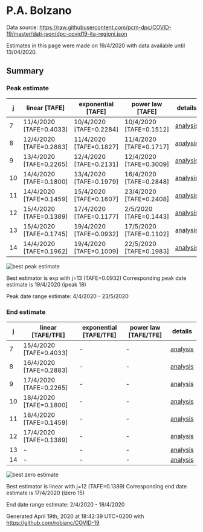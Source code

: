 # P.A. Bolzano


Data source: https://raw.githubusercontent.com/pcm-dpc/COVID-19/master/dati-json/dpc-covid19-ita-regioni.json

Estimates in this page were made on 19/4/2020 with data available until 13/04/2020.


## Summary 

### Peak estimate 
|j|linear [TAFE]|exponential [TAFE]|power law [TAFE]|details|
|---|----|-----------|---------|-------|
|7|11/4/2020 [TAFE=0.4033]|10/4/2020 [TAFE=0.2284]|10/4/2020 [TAFE=0.1512]|[analysis](COVID-19_p.a._bolzano_j7_2020-04-13.md)|
|8|12/4/2020 [TAFE=0.2883]|11/4/2020 [TAFE=0.1827]|11/4/2020 [TAFE=0.1717]|[analysis](COVID-19_p.a._bolzano_j8_2020-04-13.md)|
|9|13/4/2020 [TAFE=0.2265]|12/4/2020 [TAFE=0.2131]|12/4/2020 [TAFE=0.3009]|[analysis](COVID-19_p.a._bolzano_j9_2020-04-13.md)|
|10|14/4/2020 [TAFE=0.1800]|13/4/2020 [TAFE=0.1979]|16/4/2020 [TAFE=0.2848]|[analysis](COVID-19_p.a._bolzano_j10_2020-04-13.md)|
|11|14/4/2020 [TAFE=0.1459]|15/4/2020 [TAFE=0.1607]|23/4/2020 [TAFE=0.2408]|[analysis](COVID-19_p.a._bolzano_j11_2020-04-13.md)|
|12|15/4/2020 [TAFE=0.1389]|17/4/2020 [TAFE=0.1177]|2/5/2020 [TAFE=0.1443]|[analysis](COVID-19_p.a._bolzano_j12_2020-04-13.md)|
|13|15/4/2020 [TAFE=0.1745]|19/4/2020 [TAFE=0.0932]|17/5/2020 [TAFE=0.1102]|[analysis](COVID-19_p.a._bolzano_j13_2020-04-13.md)|
|14|14/4/2020 [TAFE=0.1962]|19/4/2020 [TAFE=0.1009]|22/5/2020 [TAFE=0.1983]|[analysis](COVID-19_p.a._bolzano_j14_2020-04-13.md)|

![best peak estimate](COVID-19_p.a._bolzano_j13_2020-04-13.png)

Best estimator is exp with j=13 (TAFE=0.0932)
Corresponding peak date estimate is 19/4/2020 (ipeak 18)


Peak date range estimate: 4/4/2020 - 23/5/2020

### End estimate 
|j|linear [TAFE/TFE]|exponential [TAFE/TFE]|power law [TAFE/TFE]|details|
|---|----|-----------|---------|-------|
|7|15/4/2020 [TAFE=0.4033]|-|-|[analysis](COVID-19_p.a._bolzano_j7_2020-04-13.md)|
|8|16/4/2020 [TAFE=0.2883]|-|-|[analysis](COVID-19_p.a._bolzano_j8_2020-04-13.md)|
|9|17/4/2020 [TAFE=0.2265]|-|-|[analysis](COVID-19_p.a._bolzano_j9_2020-04-13.md)|
|10|18/4/2020 [TAFE=0.1800]|-|-|[analysis](COVID-19_p.a._bolzano_j10_2020-04-13.md)|
|11|18/4/2020 [TAFE=0.1459]|-|-|[analysis](COVID-19_p.a._bolzano_j11_2020-04-13.md)|
|12|17/4/2020 [TAFE=0.1389]|-|-|[analysis](COVID-19_p.a._bolzano_j12_2020-04-13.md)|
|13|-|-|-|[analysis](COVID-19_p.a._bolzano_j13_2020-04-13.md)|
|14|-|-|-|[analysis](COVID-19_p.a._bolzano_j14_2020-04-13.md)|

![best zero estimate](COVID-19_p.a._bolzano_j12_2020-04-13.png)

Best estimator is linear with j=12 (TAFE=0.1389)
Corresponding end date estimate is 17/4/2020 (izero 15)


End date range estimate: 2/4/2020 - 18/4/2020

Generated April 19th, 2020 at 18:42:39 UTC+0200 with https://github.com/robianc/COVID-19
